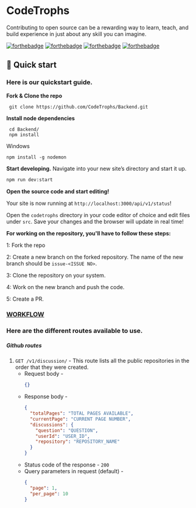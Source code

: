 # CodeTrophs

Contributing to open source can be a rewarding way to learn, teach, and build experience in just about any skill you can imagine.

<!-- <p align="center">
   <a href="https://github.com/CodeTrophs/codetrophs/issues"><img alt="GitHub issues" src="https://img.shields.io/github/issues/CodeTrophs/Backend"></a>
   <a href="https://github.com/fnplus/footsteps-app/network"><img alt="GitHub forks" src="https://img.shields.io/github/forks/CodeTrophs/Backend"></a>
   <a href="https://github.com/fnplus/footsteps-app/stargazers"><img alt="GitHub stars" src="https://img.shields.io/github/stars/CodeTrophs/Backend"></a>
</p> -->

[![forthebadge](https://forthebadge.com/images/badges/built-by-developers.svg)](https://forthebadge.com)
[![forthebadge](https://forthebadge.com/images/badges/made-with-javascript.svg)](https://forthebadge.com)
[![forthebadge](https://forthebadge.com/images/badges/uses-git.svg)](https://forthebadge.com)
[![forthebadge](https://forthebadge.com/images/badges/makes-people-smile.svg)](https://forthebadge.com)

## 🚀 Quick start

### **Here is our quickstart guide.**

**Fork & Clone the repo**

```shell
 git clone https://github.com/CodeTrophs/Backend.git
```

**Install node dependencies**

```shell
 cd Backend/
 npm install
```

Windows

```shell
npm install -g nodemon
```

**Start developing.**
Navigate into your new site’s directory and start it up.

```sh
npm run dev:start
```

**Open the source code and start editing!**

Your site is now running at `http://localhost:3000/api/v1/status`!

Open the `codetrophs` directory in your code editor of choice and edit files under `src`. Save your changes and the browser will update in real time!

**For working on the repository, you'll have to follow these steps:**

1: Fork the repo

2: Create a new branch on the forked repository. The name of the new branch should be `issue-<ISSUE NO>`.

3: Clone the repository on your system.

4: Work on the new branch and push the code.

5: Create a PR.

### **[WORKFLOW](https://github.com/CodeTrophs/Backend/wiki)**

### **Here are the different routes available to use.**

##### **Github routes**

1.  `GET /v1/discussion/` - This route lists all the public repositories in the order that they were created.
    - Request body -
      ```json
      {}
      ```
    - Response body -
      ```json
      {
        "totalPages": "TOTAL PAGES AVAILABLE",
        "currentPage": "CURRENT PAGE NUMBER",
        "discussions": {
          "question": "QUESTION",
          "userId": "USER_ID",
          "repository": "REPOSITORY_NAME"
        }
      }
      ```
    - Status code of the response - `200`
    - Query parameters in request (default) -
      ```json
      {
        "page": 1,
        "per_page": 10
      }
      ```
